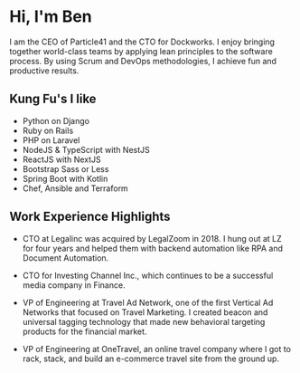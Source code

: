 # Hi, I'm Ben

I am the CEO of Particle41 and the CTO for Dockworks. I enjoy bringing together world-class teams by applying lean principles to the software process. By using Scrum and DevOps methodologies, I achieve fun and productive results.

## Kung Fu's I like
- Python on Django
- Ruby on Rails
- PHP on Laravel
- NodeJS & TypeScript with NestJS
- ReactJS with NextJS
- Bootstrap Sass or Less
- Spring Boot with Kotlin
- Chef, Ansible and Terraform

## Work Experience Highlights
- CTO at Legalinc was acquired by LegalZoom in 2018. I hung out at LZ for four years and helped them with backend automation like RPA and Document Automation.

- CTO for Investing Channel Inc., which continues to be a successful media company in Finance.

- VP of Engineering at Travel Ad Network, one of the first Vertical Ad Networks that focused on Travel Marketing. I created beacon and universal tagging technology that made new behavioral targeting products for the financial market.

- VP of Engineering at OneTravel, an online travel company where I got to rack, stack, and build an e-commerce travel site from the ground up.
